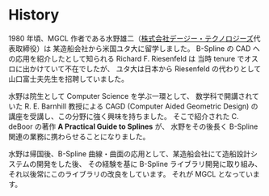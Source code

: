 # History #
1980 年頃、MGCL 作者である水野雄二（[株式会社デージー・テクノロジーズ](http://www.dgtech.co.jp/)代表取締役）は
某造船会社から米国ユタ大に留学しました。
B-Spline の CAD への応用を紹介したとして知られる Richard F. Riesenfeld は
当時 tenure でオスロに出かけていて不在でしたが、
ユタ大は日本から Riesenfeld の代わりとして山口富士夫先生を招聘していました。

水野は院生として Computer Science を学ぶ一環として、
数学科で開講されていた R. E. Barnhill 教授による
CAGD (Computer Aided Geometric Design) の講座を受講し、この分野に強く興味を持ちました。
そこで紹介された C. deBoor の著作 **A Practical Guide to Splines** が、
水野をその後長く B-Spline 関連の業務に携わらせることになりました。

水野は帰国後、B-Spline 曲線・曲面の応用として、某造船会社にて造船設計システムの開発をした後、
その経験を基に B-Spline ライブラリ開発に取り組み、それ以後常にこのライブラリの改良をしています。
それが MGCL となっています。